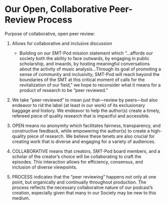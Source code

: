 # Our Open, Collaborative Peer-Review Process

Purpose of collaborative, open peer review:
1. Allows for collaborative and inclusive discussion
   - Building on our SMT-Pod mission statement which “...affords our society both the ability to face outwards, by engaging in public scholarship, and inwards, by hosting meaningful conversations about the activity of music analysis...Through its goal of promoting a sense of community and inclusivity, SMT-Pod will reach beyond the boundaries of the SMT at this critical moment of calls for the revitalization of our field,” we hope to reconsider what it means for a product of research to be “peer reviewed.”

2. We take “peer-reviewed” to mean just that—review by peers—but also endeavor to rid the label (at least in our work) of its exclusionary baggage and history. We endeavor to help the author(s) create a timely, refereed piece of quality research that is impactful and accessible. 

3. OPEN means no anonymity which facilitates fairness, transparency, and constructive feedback, while empowering the author(s) to create a high-quality piece of research. We believe these tenets are also crucial for creating work that is diverse and engaging for a variety of audiences. 

4. COLLABORATIVE means that creators, SMT-Pod board members, and a scholar of the creator’s choice will be collaborating to craft the episodes. This interaction allows for efficiency, consensus, and inclusion of diverse viewpoints.
5. PROCESS indicates that the “peer reviewing” happens not only at one point, but organically and continually throughout production. The process reflects the necessary collaborative nature of our podcast’s creation, especially given that many in our Society may be new to this medium.
